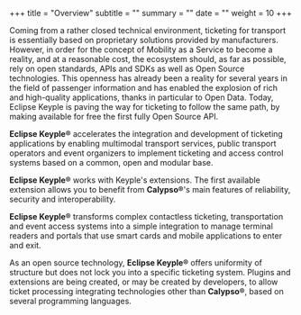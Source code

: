 +++
title = "Overview"
subtitle = ""
summary = ""
date = ""
weight = 10
+++

Coming from a rather closed technical environment, ticketing for transport is essentially based on proprietary solutions provided by manufacturers. 
However, in order for the concept of Mobility as a Service to become a reality, and at a reasonable cost, the ecosystem should, as far as possible, 
rely on open standards, APIs and SDKs as well as Open Source technologies. This openness has already been a reality for several years in the field 
of passenger information and has enabled the explosion of rich and high-quality applications, thanks in particular to Open Data. Today, Eclipse 
Keyple is paving the way for ticketing to follow the same path, by making available for free the first fully Open Source API.

**Eclipse Keyple®** accelerates the integration and development of ticketing applications by enabling multimodal transport services, public transport 
operators and event organizers to implement ticketing and access control systems based on a common, open and modular base.

**Eclipse Keyple®** works with Keyple's extensions. The first available extension allows you to benefit from **Calypso®**'s main features of reliability, 
security and interoperability.

**Eclipse Keyple®** transforms complex contactless ticketing, transportation and event access systems into a simple integration to manage terminal 
readers and portals that use smart cards and mobile applications to enter and exit.

As an open source technology, **Eclipse Keyple®** offers uniformity of structure but does not lock you into a specific ticketing system. Plugins and 
extensions are being created, or may be created by developers, to allow ticket processing integrating technologies other than **Calypso®**, based on 
several programming languages.
